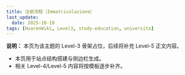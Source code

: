 ```yaml
---
title: 注册流程（Immatricolazione）
last_update:
  date: 2025-10-10
tags: [HuarenWiki, Level3, study-education, universita]
---
```

**说明：** 本页为该主题的 Level-3 骨架占位，后续将补充 Level-5 正文内容。

- 本页用于站点结构搭建与侧边栏生成。
- 相关 Level-4/Level-5 内容将按模板逐步补齐。
